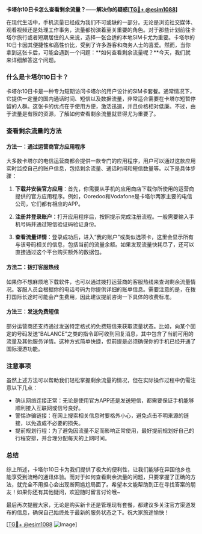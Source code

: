 **卡塔尔10日卡怎么查看剩余流量？——解决你的疑惑[[TG💪+ @esim1088](https://t.me/s/esim1088)]**

在现代生活中，手机流量已经成为我们不可或缺的一部分。无论是浏览社交媒体、观看视频还是处理工作事务，流量都扮演着至关重要的角色。对于那些计划前往卡塔尔旅行或者短期居住的人来说，选择一张合适的本地SIM卡尤为重要。卡塔尔的10日卡因其便捷性和高性价比，受到了许多游客和商务人士的喜爱。然而，当你拿到这张卡后，可能会遇到一个问题：**如何查看剩余流量呢？**今天，我们就来详细解答这个问题。

### 什么是卡塔尔10日卡？

卡塔尔10日卡是一种专为短期访问卡塔尔的用户设计的SIM卡套餐。通常情况下，它提供一定量的国内通话时间、短信以及数据流量，非常适合需要在卡塔尔短暂停留的人群。这张卡的优点在于使用方便，激活迅速，并且价格相对低廉。不过，由于流量是有限的资源，了解如何查看剩余流量就显得尤为重要了。

### 查看剩余流量的方法

#### 方法一：通过运营商官方应用程序

大多数卡塔尔的电信运营商都会提供一款专门的应用程序，用户可以通过这款应用实时监控自己的账户信息，包括剩余流量、通话时间和短信数量等。以下是具体步骤：

1. **下载并安装官方应用**：首先，你需要从手机的应用商店下载你所使用的运营商提供的官方应用程序。例如，Ooredoo和Vodafone是卡塔尔两家主要的电信公司，它们都有相应的APP。
   
2. **注册并登录账户**：打开应用程序后，按照提示完成注册流程。一般需要输入手机号码并通过短信验证码验证身份。

3. **查看流量详情**：登录成功后，进入“我的账户”或类似选项卡，这里会显示所有与该号码相关的信息，包括当前的流量余额。如果发现流量快耗尽了，还可以直接通过这个平台购买额外的数据包。

#### 方法二：拨打客服热线

如果你不想麻烦地下载软件，也可以通过拨打运营商的客服热线来查询剩余流量情况。客服人员会根据你的电话号码为你提供详细的账单信息。需要注意的是，在拨打国际长途时可能会产生费用，因此建议提前咨询一下具体的收费标准。

#### 方法三：发送免费短信

部分运营商还支持通过发送特定格式的免费短信来获取流量状态。比如，向某个固定的号码发送“BALANCE”之类的指令即可收到回复消息，其中包含了当前可用的流量及其他服务详情。这种方式简单快捷，但前提是必须确保你的手机已经开通了国际漫游功能。

### 注意事项

虽然上述方法可以帮助我们轻松掌握剩余流量的情况，但在实际操作过程中仍需注意以下几点：

- 确认网络连接正常：无论是使用官方APP还是发送短信，都需要保证手机能够顺利接入互联网或信号良好。
- 警惕诈骗链接：在网上搜索相关信息时要格外小心，避免点击不明来源的链接，以免造成不必要的损失。
- 提前规划行程：为了避免因流量不足而影响正常使用，最好提前规划好自己的行程安排，并合理分配每天的上网时间。

### 总结

综上所述，卡塔尔10日卡为我们提供了极大的便利性，让我们能够在异国他乡也能享受到流畅的通讯体验。而对于如何查看剩余流量的问题，只要掌握了正确的方法，就完全不用担心会出现断网尴尬局面了。希望本文能帮助到正在寻找答案的朋友！如果你还有其他疑问，欢迎随时留言讨论哦~ 

最后再次提醒大家，无论是购买新卡还是管理现有套餐，都建议多关注官方渠道发布的信息，确保自己始终处于最新的服务状态之下。祝大家旅途愉快！

[[TG💪+ @esim1088](https://t.me/s/esim1088) ![Image](https://i.postimg.cc/4NQfJmqS/Snipaste-2025-05-13-00-14-12.png)]